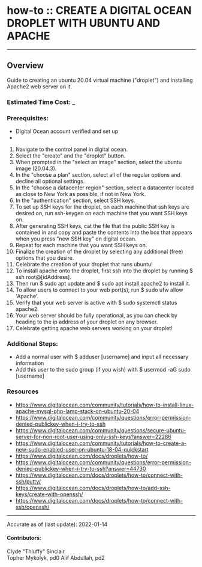 # how-to :: CREATE A DIGITAL OCEAN DROPLET WITH UBUNTU AND APACHE
---
## Overview
Guide to creating an ubuntu 20.04 virtual machine ("droplet") and installing Apache2 web server on it.

### Estimated Time Cost: _

### Prerequisites:

- Digital Ocean account verified and set up
-

1. Navigate to the control panel in digital ocean.
2. Select the "create" and the "droplet" button.
3. When prompted in the "select an image" section, select the ubuntu image (20.04.3).
4. In the "choose a plan" section, select all of the regular options and decline all optional settings.
5. In the "choose a datacenter region" section, select a datacenter located as close to New York as possible, if not in New York.
6. In the "authentication" section, select SSH keys.
7. To set up SSH keys for the droplet, on each machine that ssh keys are desired on, run ssh-keygen on each machine that you want SSH keys on.
8. After generating SSH keys, cat the file that the public SSH key is contained in and copy and paste the contents into the box that appears when you press "new SSH key" on digital ocean.
9. Repeat for each machine that you want SSH keys on.
10. Finalize the creation of the droplet by selecting any additional (free) options that you desire.
11. Celebrate the creation of your droplet that runs ubuntu!
12. To install apache onto the droplet, first ssh into the droplet by running $ ssh root@[idAddress].
13. Then run $ sudo apt update and $ sudo apt install apache2 to install it.
13. To allow users to connect to your web port(s), run $ sudo ufw allow 'Apache'.
14. Verify that your web server is active with $ sudo systemctl status apache2.
15. Your web server should be fully operational, as you can check by heading to the ip address of your droplet on any browser.
16. Celebrate getting apache web servers working on your droplet!

### Additional Steps:

- Add a normal user with $ adduser [username] and input all necessary information
- Add this user to the sudo group (if you wish) with $ usermod -aG sudo [username]


### Resources
* https://www.digitalocean.com/community/tutorials/how-to-install-linux-apache-mysql-php-lamp-stack-on-ubuntu-20-04
* https://www.digitalocean.com/community/questions/error-permission-denied-publickey-when-i-try-to-ssh
* https://www.digitalocean.com/community/questions/secure-ubuntu-server-for-non-root-user-using-only-ssh-keys?answer=22286
* https://www.digitalocean.com/community/tutorials/how-to-create-a-new-sudo-enabled-user-on-ubuntu-18-04-quickstart
* https://www.digitalocean.com/docs/droplets/how-to/
* https://www.digitalocean.com/community/questions/error-permission-denied-publickey-when-i-try-to-ssh?answer=44730
* https://www.digitalocean.com/docs/droplets/how-to/connect-with-ssh/putty/
* https://www.digitalocean.com/docs/droplets/how-to/add-ssh-keys/create-with-openssh/
* https://www.digitalocean.com/docs/droplets/how-to/connect-with-ssh/openssh/


---

Accurate as of (last update): 2022-01-14

#### Contributors:  
Clyde "Thluffy" Sinclair  
Topher Mykolyk, pd0
Alif Abdullah, pd2  
